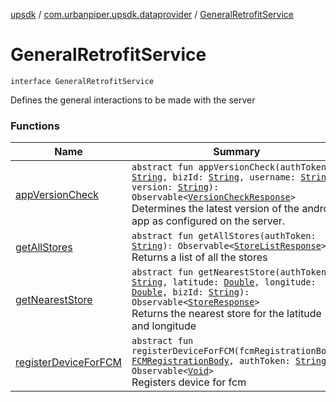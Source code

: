 [upsdk](../../index.md) / [com.urbanpiper.upsdk.dataprovider](../index.md) / [GeneralRetrofitService](./index.md)

# GeneralRetrofitService

`interface GeneralRetrofitService`

Defines the general interactions to be made with the server

### Functions

| Name | Summary |
|---|---|
| [appVersionCheck](app-version-check.md) | `abstract fun appVersionCheck(authToken: `[`String`](https://kotlinlang.org/api/latest/jvm/stdlib/kotlin/-string/index.html)`, bizId: `[`String`](https://kotlinlang.org/api/latest/jvm/stdlib/kotlin/-string/index.html)`, username: `[`String`](https://kotlinlang.org/api/latest/jvm/stdlib/kotlin/-string/index.html)`, version: `[`String`](https://kotlinlang.org/api/latest/jvm/stdlib/kotlin/-string/index.html)`): Observable<`[`VersionCheckResponse`](../../com.urbanpiper.upsdk.model.networkresponse/-version-check-response/index.md)`>`<br>Determines the latest version of the android app as configured on the server. |
| [getAllStores](get-all-stores.md) | `abstract fun getAllStores(authToken: `[`String`](https://kotlinlang.org/api/latest/jvm/stdlib/kotlin/-string/index.html)`): Observable<`[`StoreListResponse`](../../com.urbanpiper.upsdk.model.networkresponse/-store-list-response/index.md)`>`<br>Returns a list of all the stores |
| [getNearestStore](get-nearest-store.md) | `abstract fun getNearestStore(authToken: `[`String`](https://kotlinlang.org/api/latest/jvm/stdlib/kotlin/-string/index.html)`, latitude: `[`Double`](https://kotlinlang.org/api/latest/jvm/stdlib/kotlin/-double/index.html)`, longitude: `[`Double`](https://kotlinlang.org/api/latest/jvm/stdlib/kotlin/-double/index.html)`, bizId: `[`String`](https://kotlinlang.org/api/latest/jvm/stdlib/kotlin/-string/index.html)`): Observable<`[`StoreResponse`](../../com.urbanpiper.upsdk.model.networkresponse/-store-response/index.md)`>`<br>Returns the nearest store for the latitude and longitude |
| [registerDeviceForFCM](register-device-for-f-c-m.md) | `abstract fun registerDeviceForFCM(fcmRegistrationBody: `[`FCMRegistrationBody`](../../com.urbanpiper.upsdk.model/-f-c-m-registration-body/index.md)`, authToken: `[`String`](https://kotlinlang.org/api/latest/jvm/stdlib/kotlin/-string/index.html)`): Observable<`[`Void`](https://developer.android.com/reference/java/lang/Void.html)`>`<br>Registers device for fcm |
